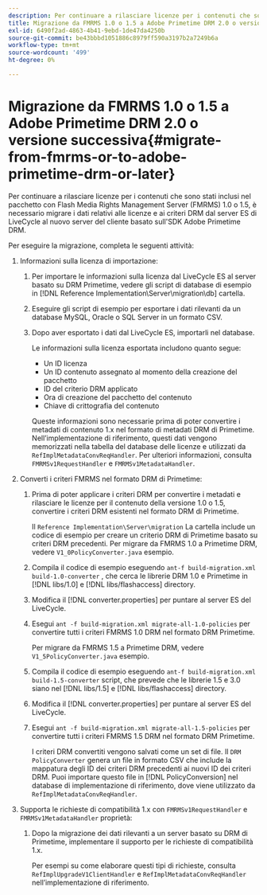 ```yaml
---
description: Per continuare a rilasciare licenze per i contenuti che sono stati inclusi nel pacchetto con Flash Media Rights Management Server (FMRMS) 1.0 o 1.5, è necessario migrare i dati relativi alle licenze e ai criteri DRM dal server ES di LiveCycle al nuovo server del cliente basato sull'SDK Adobe Primetime DRM.
title: Migrazione da FMRMS 1.0 o 1.5 a Adobe Primetime DRM 2.0 o versione successiva
exl-id: 6490f2ad-4863-4b41-9ebd-1de47da4250b
source-git-commit: be43bbbd1051886c8979ff590a3197b2a7249b6a
workflow-type: tm+mt
source-wordcount: '499'
ht-degree: 0%

---
```


# Migrazione da FMRMS 1.0 o 1.5 a Adobe Primetime DRM 2.0 o versione successiva{#migrate-from-fmrms-or-to-adobe-primetime-drm-or-later}

Per continuare a rilasciare licenze per i contenuti che sono stati inclusi nel pacchetto con Flash Media Rights Management Server (FMRMS) 1.0 o 1.5, è necessario migrare i dati relativi alle licenze e ai criteri DRM dal server ES di LiveCycle al nuovo server del cliente basato sull&#39;SDK Adobe Primetime DRM.

Per eseguire la migrazione, completa le seguenti attività:

1. Informazioni sulla licenza di importazione:

   1. Per importare le informazioni sulla licenza dal LiveCycle ES al server basato su DRM Primetime, vedere gli script di database di esempio in [!DNL Reference Implementation\Server\migration\db] cartella.
   1. Eseguire gli script di esempio per esportare i dati rilevanti da un database MySQL, Oracle o SQL Server in un formato CSV.
   1. Dopo aver esportato i dati dal LiveCycle ES, importarli nel database.

      Le informazioni sulla licenza esportata includono quanto segue:

      * Un ID licenza
      * Un ID contenuto assegnato al momento della creazione del pacchetto
      * ID del criterio DRM applicato
      * Ora di creazione del pacchetto del contenuto
      * Chiave di crittografia del contenuto

      Queste informazioni sono necessarie prima di poter convertire i metadati di contenuto 1.x nel formato di metadati DRM di Primetime. Nell’implementazione di riferimento, questi dati vengono memorizzati nella tabella del database delle licenze e utilizzati da `RefImplMetadataConvReqHandler`. Per ulteriori informazioni, consulta `FMRMSv1RequestHandler` e `FMRMSv1MetadataHandler`.


1. Converti i criteri FMRMS nel formato DRM di Primetime:

   1. Prima di poter applicare i criteri DRM per convertire i metadati e rilasciare le licenze per il contenuto della versione 1.0 o 1.5, convertire i criteri DRM esistenti nel formato DRM di Primetime.

      Il `Reference Implementation\Server\migration` La cartella include un codice di esempio per creare un criterio DRM di Primetime basato su criteri DRM precedenti. Per migrare da FMRMS 1.0 a Primetime DRM, vedere `V1_0PolicyConverter.java` esempio.
   1. Compila il codice di esempio eseguendo `ant-f build-migration.xml build-1.0-converter` , che cerca le librerie DRM 1.0 e Primetime in [!DNL libs/1.0] e [!DNL libs/flashaccess] directory.

   1. Modifica il [!DNL converter.properties] per puntare al server ES del LiveCycle.
   1. Esegui `ant -f build-migration.xml migrate-all-1.0-policies` per convertire tutti i criteri FMRMS 1.0 DRM nel formato DRM Primetime.

      Per migrare da FMRMS 1.5 a Primetime DRM, vedere `V1_5PolicyConverter.java` esempio.

   1. Compila il codice di esempio eseguendo `ant-f build-migration.xml build-1.5-converter` script, che prevede che le librerie 1.5 e 3.0 siano nel [!DNL libs/1.5] e [!DNL libs/flashaccess] directory.

   1. Modifica il [!DNL converter.properties] per puntare al server ES del LiveCycle.
   1. Esegui `ant -f build-migration.xml migrate-all-1.5-policies` per convertire tutti i criteri FMRMS 1.5 DRM nel formato DRM Primetime.

      I criteri DRM convertiti vengono salvati come un set di file. Il `DRM PolicyConverter` genera un file in formato CSV che include la mappatura degli ID dei criteri DRM precedenti ai nuovi ID dei criteri DRM. Puoi importare questo file in [!DNL PolicyConversion] nel database di implementazione di riferimento, dove viene utilizzato da `RefImplMetadataConvReqHandler`.

1. Supporta le richieste di compatibilità 1.x con `FMRMSv1RequestHandler` e `FMRMSv1MetadataHandler` proprietà:

   1. Dopo la migrazione dei dati rilevanti a un server basato su DRM di Primetime, implementare il supporto per le richieste di compatibilità 1.x.

      Per esempi su come elaborare questi tipi di richieste, consulta `RefImplUpgradeV1ClientHandler` e `RefImplMetadataConvReqHandler` nell’implementazione di riferimento.
